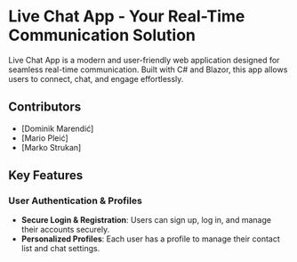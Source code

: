 # Live Chat App - Your Real-Time Communication Solution

Live Chat App is a modern and user-friendly web application designed for seamless real-time communication. Built with C# and Blazor, this app allows users to connect, chat, and engage effortlessly.

## Contributors
- [Dominik Marendić]
- [Mario Pleić]
- [Marko Strukan] 

## Key Features

### User Authentication & Profiles
- **Secure Login & Registration**: Users can sign up, log in, and manage their accounts securely.  
- **Personalized Profiles**: Each user has a profile to manage their contact list and chat settings.

